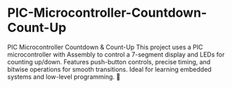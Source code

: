 # PIC-Microcontroller-Countdown-Count-Up
PIC Microcontroller Countdown &amp; Count-Up This project uses a PIC microcontroller with Assembly to control a 7-segment display and LEDs for counting up/down. Features push-button controls, precise timing, and bitwise operations for smooth transitions. Ideal for learning embedded systems and low-level programming. 🚀
